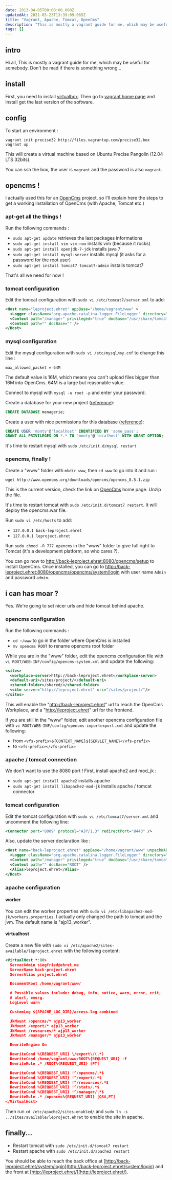 ```yaml
---
date: 2013-04-05T00:00:00.000Z
updatedAt: 2021-05-23T13:39:09.065Z
title: "Vagrant, Apache, Tomcat, OpenCms"
description: "This is mostly a vagrant guide for me, which may be useful for somebody."
tags: []
---
```


## intro

Hi all,
This is mostly a vagrant guide for me, which may be useful for somebody.
Don't be mad if there is something wrong...

## install

First, you need to install [virtualbox](https://www.virtualbox.org/).
Then go to [vagrant home page](http://www.vagrantup.com/) and install get the last version of the software.

## config

To start an environment :

```shell
vagrant init precise32 http://files.vagrantup.com/precise32.box
vagrant up
```

This will create a virtual machine based on Ubuntu Precise Pangolin (12.04 LTS 32bits).

You can ssh the box, the user is `vagrant` and the password is also `vagrant`.

## opencms !

I actually used this for an [OpenCms](http://www.opencms.org/) project, so I'll explain here the steps to get a working installation of OpenCms (with Apache, Tomcat etc.)

### apt-get all the things !

Run the following commands :

- `sudo apt-get update` retrieves the last packages informations
- `sudo apt-get install vim vim-nox` installs vim (because it rocks)
- `sudo apt-get install openjdk-7-jdk` installs java 7
- `sudo apt-get install mysql-server` installs mysql (it asks for a password for the root user)
- `sudo apt-get install tomcat7 tomcat7-admin` installs tomcat7

That's all we need for now !

### tomcat configuration

Edit the tomcat configuration with `sudo vi /etc/tomcat7/server.xml` to add:

```xml
<Host name="leproject.ehret" appBase="/home/vagrant/www" >
  <Logger className="org.apache.catalina.logger.FileLogger" directory="logs" prefix="leproject.ehret." suffix=".log" timestamp="true" />
  <Context path="/manager" privileged="true" docBase="/usr/share/tomcat7-admin/manager"></Context>
  <Context path="" docBase="" />
</Host>
```

### mysql configuration

Edit the mysql configuration with `sudo vi /etc/mysql/my.cnf` to change this line :

```properties
max_allowed_packet = 64M
```

The default value is 16M, which means you can't upload files bigger than 16M into OpenCms. 64M is a large but reasonable value.

Connect to mysql with `mysql -u root -p` and enter your password.

Create a database for your new project ([reference](http://dev.mysql.com/doc/refman/5.1/en/creating-database.html)):

```sql
CREATE DATABASE menagerie;
```

Create a user with nice permissions for this database ([reference](http://dev.mysql.com/doc/refman/5.0/en/adding-users.html)):

```sql
CREATE USER 'monty'@'localhost' IDENTIFIED BY 'some_pass';
GRANT ALL PRIVILEGES ON *.* TO 'monty'@'localhost' WITH GRANT OPTION;
```

It's time to restart mysql with `sudo /etc/init.d/mysql restart`

### opencms, finally !

Create a "www" folder with `mkdir www`, then `cd www` to go into it and run :

```shell
wget http://www.opencms.org/downloads/opencms/opencms_8.5.1.zip
```

This is the current version, check the link on [OpenCms](http://www.opencms.org/) home page.
Unzip the file.

It's time to restart tomcat with `sudo /etc/init.d/tomcat7 restart`. It will deploy the opencms.war file.

Run `sudo vi /etc/hosts` to add:

- `127.0.0.1 back-leproject.ehret`
- `127.0.0.1 leproject.ehret`

Run `sudo chmod -R 777 opencms` in the "www" folder to give full right to Tomcat (it's a development platform, so who cares ?).

You can go now to http://back-leproject.ehret:8080/opencms/setup to install OpenCms.
Once installed, you can go to http://back-leproject.ehret:8080/opencms/opencms/system/login with user name `Admin` and password `admin`.

## i can has moar ?

Yes. We're going to set nicer urls and hide tomcat behind apache.

### opencms configuration

Run the following commands :

- `cd ~/www` to go in the folder where OpenCms is installed
- `mv opencms ROOT` to rename opencms root folder

While you are in the "www" folder, edit the opencms configuration file with `vi ROOT/WEB-INF/config/opencms-system.xml` and update the following:

```xml
<sites>
  <workplace-server>http://back-leproject.ehret</workplace-server>
  <default-uri>/sites/project/</default-uri>
  <shared-folder>/shared/</shared-folder>
  <site server="http://leproject.ehret" uri="/sites/project/"/>
</sites>
```

This will enable the "http://back-leproject.ehret" url to reach the OpenCms Workplace, and a "http://leproject.ehret" url for the frontend.

If you are still in the "www" folder, edit another opencms configuration file with `vi ROOT/WEB-INF/config/opencms-importexport.xml` and update the following:

- from `<vfs-prefix>${CONTEXT_NAME}${SERVLET_NAME}</vfs-prefix>`
- to `<vfs-prefix></vfs-prefix>`

### apache / tomcat connection

We don't want to use the 8080 port !
First, install apache2 and mod_jk :

- `sudo apt-get install apache2` installs apache
- `sudo apt-get install libapache2-mod-jk` installs apache / tomcat connector

### tomcat configuration

Edit the tomcat configuration with `sudo vi /etc/tomcat7/server.xml` and uncomment the following line:

```xml
<Connector port="8009" protocol="AJP/1.3" redirectPort="8443" />
```

Also, update the server declaration like :

```xml
<Host name="back-leproject.ehret" appBase="/home/vagrant/www" unpackWARs="true" autoDeploy="false" deployOnStartup="false">
  <Logger className="org.apache.catalina.logger.FileLogger" directory="logs" prefix="leproject.ehret." suffix=".log" timestamp="true" />
  <Context path="/manager" privileged="true" docBase="/usr/share/tomcat7-admin/manager"></Context>
  <Context path="" docBase="ROOT" />
  <Alias>leproject.ehret</Alias>
</Host>
```

### apache configuration

#### worker

You can edit the worker properties with `sudo vi /etc/libapache2-mod-jk/workers.properties`.
I actually only changed the path to tomcat and the jvm.
The default name is "ajp13_worker".

#### virtualhost

Create a new file with `sudo vi /etc/apache2/sites-available/leproject.ehret` with the following content:

```xml
<VirtualHost *:80>
  ServerAdmin siegfried@ehret.me
  ServerName back-project.ehret
  ServerAlias project.ehret

  DocumentRoot /home/vagrant/www/

  # Possible values include: debug, info, notice, warn, error, crit,
  # alert, emerg.
  LogLevel warn

  CustomLog ${APACHE_LOG_DIR}/access.log combined

  JkMount /opencms/* ajp13_worker
  JkMount /export/* ajp13_worker
  JkMount /resources/* ajp13_worker
  JkMount /manager/* ajp13_worker

  RewriteEngine On

  RewriteCond %{REQUEST_URI} \/export\/(.*)
  RewriteCond /home/vagrant/www/ROOT%{REQUEST_URI} -f
  RewriteRule .* /ROOT%{REQUEST_URI} [PT]

  RewriteCond %{REQUEST_URI} !^/opencms/.*$
  RewriteCond %{REQUEST_URI} !^/export/.*$
  RewriteCond %{REQUEST_URI} !^/resources/.*$
  RewriteCond %{REQUEST_URI} !^/stats/.*$
  RewriteCond %{REQUEST_URI} !^/manager/.*$
  RewriteRule .* /opencms%{REQUEST_URI} [QSA,PT]
</VirtualHost>
```

Then run `cd /etc/apache2/sites-enabled/` and `sudo ln -s ../sites/available/leproject.ehret` to enable the site in apache.

## finally...

- Restart tomcat with `sudo /etc/init.d/tomcat7 restart`
- Restart apache with `sudo /etc/init.d/apache2 restart`

You should be able to reach the back office at [http://back-leproject.ehret/system/login](http://back-leproject.ehret/system/login) and the front at [http://leproject.ehret/](http://leproject.ehret/).
